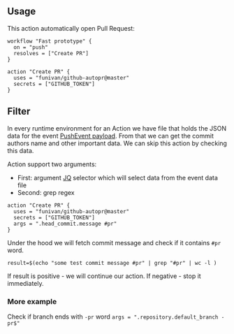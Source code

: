 ## Usage
This action automatically open Pull Request:

```workflow
workflow "Fast prototype" {
  on = "push"
  resolves = ["Create PR"]
}

action "Create PR" {
  uses = "funivan/github-autopr@master"
  secrets = ["GITHUB_TOKEN"]
}
```

## Filter
In every runtime environment for an Action we have file that holds the JSON 
data for the event [PushEvent payload](https://developer.github.com/v3/activity/events/types/#pushevent).
From that we can get the commit authors 
name and other important data. We can skip this action by checking this data.

Action support two arguments:
- First: argument [JQ](https://stedolan.github.io/jq/) selector which will select data from the event data file
- Second: grep regex
```workflow
action "Create PR" {
  uses = "funivan/github-autopr@master"
  secrets = ["GITHUB_TOKEN"]
  args = ".head_commit.message #pr"
}
```
Under the hood we will fetch commit message and check if it contains `#pr` word.
```
result=$(echo "some test commit message #pr" | grep "#pr" | wc -l )
```
If result is positive - we will continue our action. If negative - stop it immediately.

### More example
Check if branch ends with `-pr` word 
`args = ".repository.default_branch -pr$"`
